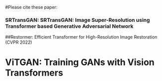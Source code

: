 #Please cite these paper: 


### SRTransGAN: SRTransGAN: Image Super-Resolution using Transformer based Generative Adversarial Network
##Restormer: Efficient Transformer for High-Resolution Image Restoration (CVPR 2022)
# ViTGAN: Training GANs with Vision Transformers


